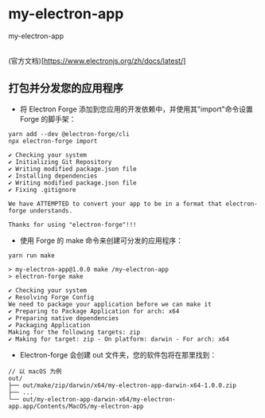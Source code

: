 # my-electron-app
my-electron-app

<br> (官方文档)[https://www.electronjs.org/zh/docs/latest/]

## 打包并分发您的应用程序
- 将 Electron Forge 添加到您应用的开发依赖中，并使用其"import"命令设置 Forge 的脚手架：
```
yarn add --dev @electron-forge/cli
npx electron-forge import

✔ Checking your system
✔ Initializing Git Repository
✔ Writing modified package.json file
✔ Installing dependencies
✔ Writing modified package.json file
✔ Fixing .gitignore

We have ATTEMPTED to convert your app to be in a format that electron-forge understands.

Thanks for using "electron-forge"!!!
```

- 使用 Forge 的 make 命令来创建可分发的应用程序：
```
yarn run make

> my-electron-app@1.0.0 make /my-electron-app
> electron-forge make

✔ Checking your system
✔ Resolving Forge Config
We need to package your application before we can make it
✔ Preparing to Package Application for arch: x64
✔ Preparing native dependencies
✔ Packaging Application
Making for the following targets: zip
✔ Making for target: zip - On platform: darwin - For arch: x64
```

- Electron-forge 会创建 out 文件夹，您的软件包将在那里找到：
```
// 以 macOS 为例
out/
├── out/make/zip/darwin/x64/my-electron-app-darwin-x64-1.0.0.zip
├── ...
└── out/my-electron-app-darwin-x64/my-electron-app.app/Contents/MacOS/my-electron-app
```